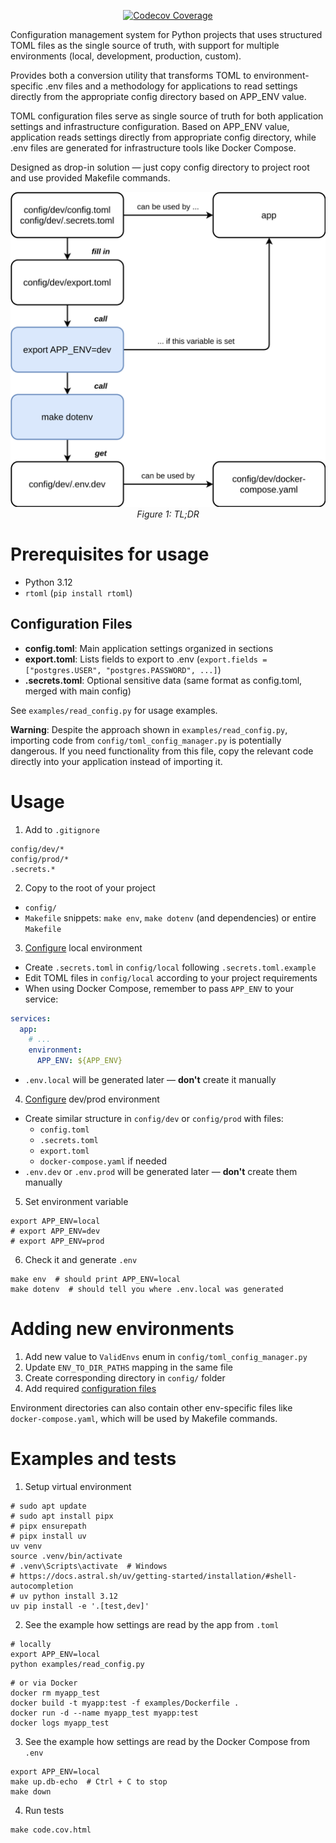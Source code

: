 <p align="center">
  <a href="https://codecov.io/gh/ivan-borovets/toml-to-dotenv">
    <img src="https://codecov.io/gh/ivan-borovets/toml-to-dotenv/graph/badge.svg" alt="Codecov Coverage"/>
  </a>
</p>

Configuration management system for Python projects that uses structured TOML files as the single source of truth, with
support for multiple environments (local, development, production, custom).

Provides both a conversion utility that transforms TOML to environment-specific .env files and a methodology for
applications to read settings directly from the appropriate config directory based on APP_ENV value.

TOML configuration files serve as single source of truth for both application settings and infrastructure configuration.
Based on APP_ENV value, application reads settings directly from appropriate config directory, while .env files are
generated for infrastructure tools like Docker Compose.

Designed as drop-in solution — just copy config directory to project root and use provided Makefile commands.

<p align="center">
  <img src="docs/1.tldr.svg" alt="tldr" />
  <br><em>Figure 1: TL;DR</em>
</p>

# Prerequisites for usage

* Python 3.12
* `rtoml` (`pip install rtoml`)

## Configuration Files

- **config.toml**: Main application settings organized in sections
- **export.toml**: Lists fields to export to .env (`export.fields = ["postgres.USER", "postgres.PASSWORD", ...]`)
- **.secrets.toml**: Optional sensitive data (same format as config.toml, merged with main config)

See `examples/read_config.py` for usage examples.

**Warning**: Despite the approach shown in `examples/read_config.py`, importing code from
`config/toml_config_manager.py` is potentially dangerous.
If you need functionality from this file, copy the relevant code directly into your application instead of importing it.

# Usage

1. Add to `.gitignore`

```gitignore
config/dev/*
config/prod/*
.secrets.*
```

2. Copy to the root of your project

* `config/`
* `Makefile` snippets: `make env`, `make dotenv` (and dependencies) or entire `Makefile`

3. [Configure](#configuration-files) local environment

* Create `.secrets.toml` in `config/local` following `.secrets.toml.example`
* Edit TOML files in `config/local` according to your project requirements
* When using Docker Compose, remember to pass `APP_ENV` to your service:

```yaml
services:
  app:
    # ...
    environment:
      APP_ENV: ${APP_ENV}
```

* `.env.local` will be generated later — **don't** create it manually


4. [Configure](#configuration-files) dev/prod environment

* Create similar structure in `config/dev` or `config/prod` with files:
    * `config.toml`
    * `.secrets.toml`
    * `export.toml`
    * `docker-compose.yaml` if needed
* `.env.dev` or `.env.prod` will be generated later — **don't** create them manually


5. Set environment variable

```shell
export APP_ENV=local
# export APP_ENV=dev
# export APP_ENV=prod
```

6. Check it and generate `.env`

```shell
make env  # should print APP_ENV=local
make dotenv  # should tell you where .env.local was generated
```

# Adding new environments

1. Add new value to `ValidEnvs` enum in `config/toml_config_manager.py`
2. Update `ENV_TO_DIR_PATHS` mapping in the same file
3. Create corresponding directory in `config/` folder
4. Add required [configuration files](#configuration-files)

Environment directories can also contain other env-specific files like `docker-compose.yaml`, which will be used by
Makefile commands.

# Examples and tests

1. Setup virtual environment

```shell
# sudo apt update
# sudo apt install pipx
# pipx ensurepath
# pipx install uv
uv venv
source .venv/bin/activate
# .venv\Scripts\activate  # Windows
# https://docs.astral.sh/uv/getting-started/installation/#shell-autocompletion
# uv python install 3.12
uv pip install -e '.[test,dev]'
```

2. See the example how settings are read by the app from `.toml`

```shell
# locally
export APP_ENV=local
python examples/read_config.py
```

```shell
# or via Docker
docker rm myapp_test
docker build -t myapp:test -f examples/Dockerfile .
docker run -d --name myapp_test myapp:test
docker logs myapp_test
```

3. See the example how settings are read by the Docker Compose from `.env`

```shell
export APP_ENV=local
make up.db-echo  # Ctrl + C to stop
make down
```

4. Run tests

```shell
make code.cov.html
```
